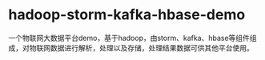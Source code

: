# hadoop-storm-kafka-hbase-demo
一个物联网大数据平台demo，基于hadoop，由storm、kafka、hbase等组件组成，对物联网数据进行解析，处理以及存储，处理结果数据可供其他平台使用。
